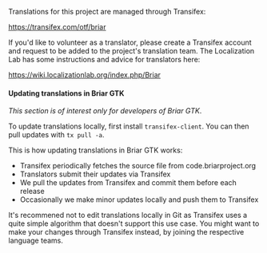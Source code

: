 Translations for this project are managed through Transifex:

https://transifex.com/otf/briar

If you'd like to volunteer as a translator, please create a Transifex account and request to be
added to the project's translation team. The Localization Lab has some instructions and advice for
translators here:

https://wiki.localizationlab.org/index.php/Briar

#### Updating translations in Briar GTK

_This section is of interest only for developers of Briar GTK_.

To update translations locally, first install `transifex-client`. You can then pull updates with `tx pull -a`.

This is how updating translations in Briar GTK works:

* Transifex periodically fetches the source file from code.briarproject.org
* Translators submit their updates via Transifex
* We pull the updates from Transifex and commit them before each release
* Occasionally we make minor updates locally and push them to Transifex

It's recommened not to edit translations locally in Git as Transifex uses a quite simple algorithm that doesn't support this use case. You might want to make your changes through Transifex instead, by joining the respective language teams.
